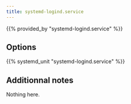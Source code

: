 ```yaml
---
title: systemd-logind.service
---
```


{{% provided_by "systemd-logind.service" %}}

## Options

{{% systemd_unit "systemd-logind.service" %}}

## Additionnal notes

Nothing here.